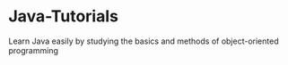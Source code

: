 # Java-Tutorials
Learn Java easily by studying the basics and methods of object-oriented programming
